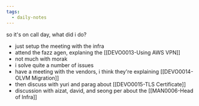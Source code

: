 ```yaml
---
tags:
  - daily-notes
---
```

so it's on call day, what did i do?
- just setup the meeting with the infra
- attend the fazz agen, explaning the [[DEVO0013-Using AWS VPN]]
- not much with morak
- i solve quite a number of issues
- have a meeting with the vendors, i think they're explaining [[DEVO0014-OLVM Migration]]
- then discuss with yuri and parag about [[DEVO0015-TLS Certificate]]
- discussion with aizat, david, and seong per about the [[MAN0006-Head of Infra]]